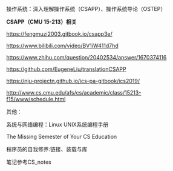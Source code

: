 
操作系统：深入理解操作系统（CSAPP）、操作系统导论（OSTEP）

**CSAPP（CMU 15-213）相关**

https://fengmuzi2003.gitbook.io/csapp3e/

https://www.bilibili.com/video/BV1iW411d7hd

https://www.zhihu.com/question/20402534/answer/1670374116

https://github.com/EugeneLiu/translationCSAPP

https://nju-projectn.github.io/ics-pa-gitbook/ics2019/

http://www.cs.cmu.edu/afs/cs/academic/class/15213-f15/www/schedule.html

其他：

系统与网络编程：Linux UNIX系统编程手册

The Missing Semester of Your CS Education

程序员的自我修养:链接、装载与库

笔记参考CS_notes
